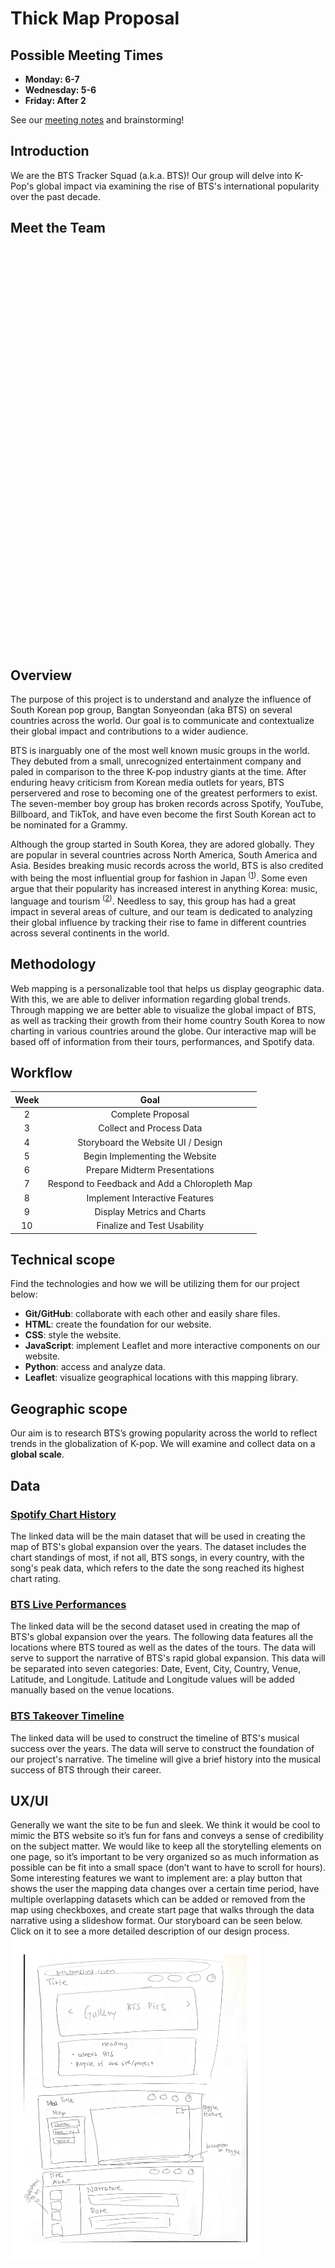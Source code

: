 # Thick Map Proposal

## Possible Meeting Times
-   **Monday: 6-7**
-   **Wednesday: 5-6**
-   **Friday: After 2**

See our [meeting notes](https://docs.google.com/document/d/1SiOTZwaoKZrN21o24yZwme4SYmJTTtjh0-gAApbYGgw/edit?usp=sharing) and brainstorming!

## Introduction
We are the BTS Tracker Squad (a.k.a. BTS)! Our group will delve into K-Pop's global impact via examining the rise of BTS's international popularity over the past decade.

## Meet the Team
<!-- Alyssa -->
<table style="visibility:hidden;">
<tbody>
  <tr>
    <td>
      <img align="left" width="200px" src="photos/alyssa.jpeg">
    </td>
    <td>
      Hi, I'm <b>Alyssa Simmons</b> and I will be the <b>Web Developer</b> for our team. I am a fourth year Electrical Engineering major and I am excited to learn more about interactive web design over the course of this project. 
    </td>
  </tr>
<!--  Mariana  -->
  <tr>
    <td>
      <img align="left" width="200px" src="photos/mariana.png">
    </td>
    <td>
      Hi, I'm <b>Mariana Orozco-Berber</b> and I will be the <b>Project Manager</b> for our team. I am a fourth year Anthropology major and Digital Humanities minor. I am excited to use this project to imporve my coding skills as well as using them to create an interactive map.
    </td>
  </tr>
<!--  Yahaira  -->
  <tr>
    <td>
      <img align="left" width="200px" src="photos/yahaira.png">
    </td>
    <td>
      Hi, I'm <b>Yahaira Cortez</b> and I will be the <b>Data Specialis</b> for our team. I am a fourth year Cognitive Science major and Digital Humanities minor and I am excited to learn about web design and how to create and embed interactive maps.
    </td>
  </tr>
<!--  Hannah  -->
  <tr>
    <td>
      <img align="left" width="200px" src="photos/hannah.jpg">
    </td>
    <td>
      Hi, I'm <b>Hannah Kim</b> and I will be the <b>Content Specialist</b> for our team. I am a third year Communications Major and Digital Humanities minor and I am looking forward to improving my coding skills and learning more about web design through our project!
    </td>
  </tr>
</tbody>
</table>

## Overview
The purpose of this project is to understand and analyze the influence of South Korean pop group, Bangtan Sonyeondan (aka BTS) on several countries across the world. Our goal is to communicate and contextualize their global impact and contributions to a wider audience.  

BTS is inarguably one of the most well known music groups in the world. They debuted from a small, unrecognized entertainment company and paled in comparison to the three K-pop industry giants at the time. After enduring heavy criticism from Korean media outlets for years, BTS perservered and rose to becoming one of the greatest performers to exist. The seven-member boy group has broken records across Spotify, YouTube, Billboard, and TikTok, and have even become the first South Korean act to be nominated for a Grammy. 

Although the group started in South Korea, they are adored globally. They are popular in several countries across North America, South America and Asia. Besides breaking music records across the world, BTS is also credited with being the most influential group for fashion in Japan <sup>(<a href="https://japantoday.com/category/features/lifestyle/survey-asks-which-country%E2%80%99s-fashion-is-the-most-influential-in-japanese-street-style" target="_blank">1</a>)</sup>. Some even argue that their popularity has increased interest in anything Korea: music, language and tourism <sup>(<a href="https://awkwardlyvain.com/2020/08/17/the-cultural-impact-of-the-k-pop-group-bts-around-the-world/" target="_blank">2</a>)</sup>. Needless to say, this group has had a great impact in several areas of culture, and our team is dedicated to analyzing their global influence by tracking their rise to fame in different countries across several continents in the world.

## Methodology
Web mapping is a personalizable tool that helps us display geographic data. With this, we are able to deliver information regarding global trends. Through mapping we are better able to visualize the global impact of BTS, as well as tracking their growth from their home country South Korea to now charting in various countries around the globe. Our interactive map will be based off of information from their tours, performances, and Spotify data.

## Workflow
| Week |                            Goal                            |
| :--: | :--------------------------------------------------------: |
|  2   |                     Complete Proposal                      |
|  3   |                 Collect and Process Data                   |
|  4   |            Storyboard the Website UI / Design              |
|  5   |              Begin Implementing the Website                |
|  6   |               Prepare Midterm Presentations                |
|  7   |       Respond to Feedback and Add a Chloropleth Map        |
|  8   |              Implement Interactive Features                |
|  9   |                Display Metrics and Charts                  |
|  10  |               Finalize and Test Usability                  |

## Technical scope
Find the technologies and how we will be utilizing them for our project below:
-   **Git/GitHub**: collaborate with each other and easily share files.
-   **HTML**: create the foundation for our website.
-   **CSS**: style the website.
-   **JavaScript**: implement Leaflet and more interactive components on our website.
-   **Python**: access and analyze data.
-   **Leaflet**: visualize geographical locations with this mapping library.

## Geographic scope
Our aim is to research BTS’s growing popularity across the world to reflect trends in the globalization of K-pop. We will examine and collect data on a <b>global scale</b>. 

## Data
### [Spotify Chart History](https://kworb.net/spotify/artist/3Nrfpe0tUJi4K4DXYWgMUX.html)
The linked data will be the main dataset that will be used in creating the map of BTS's global expansion over the years. The dataset includes the chart standings of most, if not all, BTS songs, in every country, with the song's 
peak data, which refers to the date the song reached its highest chart rating. 
### [BTS Live Performances](https://en.wikipedia.org/wiki/List_of_BTS_live_performances#Tours)
The linked data will be the second dataset used in creating the map of BTS's global expansion over the years. The following data features all the locations where BTS toured as well as the dates of the tours. The data will serve to support the narrative of BTS's rapid global expansion. This data will be separated into seven categories: Date, Event, City, Country, Venue, Latitude, and Longitude. Latitude and Longitude values will be added manually based on the venue locations.
### [BTS Takeover Timeline](https://www.billboard.com/music/music-news/bts-takeover-timeline-bbmas-8455612/)
The linked data will be used to construct the timeline of BTS's musical success over the years. The data will serve to construct the foundation of our project's narrative. The timeline will give a brief history into the musical success of BTS through their career. 

## UX/UI
Generally we want the site to be fun and sleek. We think it would be cool to mimic the BTS website so it’s fun for fans and conveys a sense of credibility on the subject matter. We would like to keep all the storytelling elements on one page, so it’s important to be very organized so as much information as possible can be fit into a small space (don’t want to have to scroll for hours). Some interesting features we want to implement are: a play button that shows the user the mapping data changes over a certain time period, have multiple overlapping datasets which can be added or removed from the map using checkboxes, and create start page that walks through the data narrative using a slideshow format. Our storyboard can be seen below. Click on it to see a more detailed description of our design process. 
[<img src="/photos/Yahaira_Story_WireFrame.png" width="400"/>](https://github.com/lsssmmns/BTSTrackerSquad/blob/main/storyboard.md)

